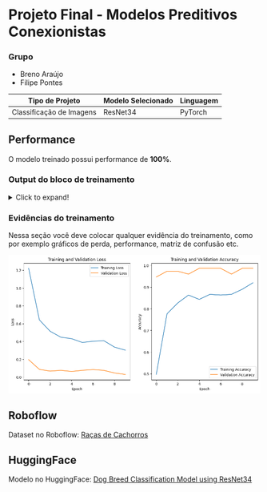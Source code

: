 # Projeto Final - Modelos Preditivos Conexionistas

### Grupo

-   Breno Araújo
-   Filipe Pontes

| **Tipo de Projeto**      | **Modelo Selecionado** | **Linguagem** |
| ------------------------ | ---------------------- | ------------- |
| Classificação de Imagens | ResNet34               | PyTorch       |

## Performance

O modelo treinado possui performance de **100%**.

### Output do bloco de treinamento

<details>
  <summary>Click to expand!</summary>
  
  ```text
    Epoch 0/9
    ----------
    train Loss: 1.1817 Acc: 0.5333
    val Loss: 0.2135 Acc: 0.9600
    Epoch 1/9
    ----------
    train Loss: 0.5962 Acc: 0.8167
    val Loss: 0.0919 Acc: 0.9733
    Epoch 2/9
    ----------
    train Loss: 0.4614 Acc: 0.8600
    val Loss: 0.0674 Acc: 0.9733
    Epoch 3/9
    ----------
    train Loss: 0.5950 Acc: 0.7900
    val Loss: 0.0596 Acc: 0.9733
    Epoch 4/9
    ----------
    train Loss: 0.4398 Acc: 0.8600
    val Loss: 0.0371 Acc: 1.0000
    Epoch 5/9
    ----------
    train Loss: 0.3309 Acc: 0.9133
    val Loss: 0.0367 Acc: 1.0000
    Epoch 6/9
    ----------
    train Loss: 0.4004 Acc: 0.8733
    val Loss: 0.0256 Acc: 1.0000
    Epoch 7/9
    ----------
    train Loss: 0.3629 Acc: 0.8700
    val Loss: 0.0646 Acc: 0.9867
    Epoch 8/9
    ----------
    train Loss: 0.4021 Acc: 0.8767
    val Loss: 0.0404 Acc: 0.9867
    Epoch 9/9
    ----------
    train Loss: 0.3363 Acc: 0.8933
    val Loss: 0.0477 Acc: 0.9867
    Training complete in 16m 22s
    Melhor Acurácia: 1.0000
    Loss: 0.0120
    F1-Score: 1.0000
    Recall: 1.0000
    Precisão: 1.0000
  ```
</details>

### Evidências do treinamento

Nessa seção você deve colocar qualquer evidência do treinamento, como por exemplo gráficos de perda, performance, matriz de confusão etc.

![Training and Validation Loss/Accuracy](https://github.com/breno-mendes/neural-network-dogs/blob/master/img/Model%20Fixed%20Feature.png?raw=true)

## Roboflow

Dataset no Roboflow: [Raças de Cachorros](https://universe.roboflow.com/breno-03sky/racas-de-cachorros)

## HuggingFace

Modelo no HuggingFace: [Dog Breed Classification Model using ResNet34](https://huggingface.co/brenomendes/dog-breeds/blob/main/Dog_Breed_Classification_Model_using_ResNet34.ipynb)
